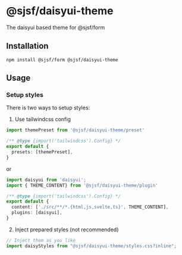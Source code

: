 # @sjsf/daisyui-theme

The daisyui based theme for @sjsf/form

## Installation

```shell
npm install @sjsf/form @sjsf/daisyui-theme
```

## Usage

### Setup styles

There is two ways to setup styles:

1. Use tailwindcss config

```typescript
import themePreset from '@sjsf/daisyui-theme/preset'

/** @type {import('tailwindcss').Config} */
export default {
  presets: [themePreset],
}
```

or

```typescript
import daisyui from 'daisyui';
import { THEME_CONTENT} from '@sjsf/daisyui-theme/plugin'

/** @type {import('tailwindcss').Config} */
export default {
  content: ['./src/**/*.{html,js,svelte,ts}', THEME_CONTENT],
  plugins: [daisyui],
}
```

2. Inject prepared styles (not recommended)

```typescript
// Inject them as you like
import daisyStyles from "@sjsf/daisyui-theme/styles.css?inline";
```
